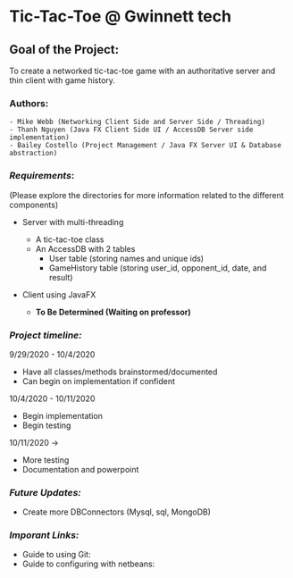 # Tic-Tac-Toe @ Gwinnett tech

## Goal of the Project:

To create a networked tic-tac-toe game with an authoritative server and thin client with game history.

### __Authors__:

    - Mike Webb (Networking Client Side and Server Side / Threading)
    - Thanh Nguyen (Java FX Client Side UI / AccessDB Server side implementation)
    - Bailey Costello (Project Management / Java FX Server UI & Database abstraction) 

### *Requirements*:
(Please explore the directories for more information related to the different components)

* Server with multi-threading 
  * A tic-tac-toe class
  * An AccessDB with 2 tables 
    * User table (storing names and unique ids)
    * GameHistory table (storing user_id, opponent_id, date, and result)

* Client using JavaFX
  * __To Be Determined (Waiting on professor)__

### *Project timeline:*
9/29/2020 - 10/4/2020
  * Have all classes/methods brainstormed/documented
  * Can begin on implementation if confident

10/4/2020 - 10/11/2020
  * Begin implementation
  * Begin testing 

10/11/2020 ->
  * More testing
  * Documentation and powerpoint

### *Future Updates:*
* Create more DBConnectors (Mysql, sql, MongoDB)

### *Imporant Links:*

* Guide to using Git: 
* Guide to configuring with netbeans: